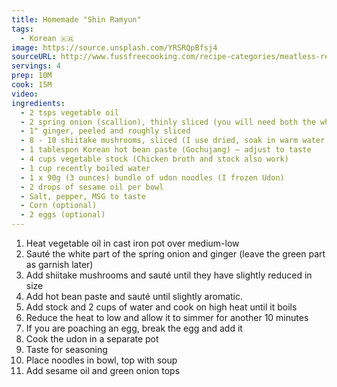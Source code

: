 ```yaml
---
title: Homemade "Shin Ramyun"
tags:
  - Korean 🇰🇷
image: https://source.unsplash.com/YRSRQpBfsj4
sourceURL: http://www.fussfreecooking.com/recipe-categories/meatless-recipes/homemade-instant-shin-ramyun-hot-spicy-ramen/
servings: 4
prep: 10M
cook: 15M
video:
ingredients:
  - 2 tsps vegetable oil
  - 2 spring onion (scallion), thinly sliced (you will need both the white and the green section)
  - 1" ginger, peeled and roughly sliced
  - 8 - 10 shiitake mushrooms, sliced (I use dried, soak in warm water for 20 minutes)
  - 1 tablespon Korean hot bean paste (Gochujang) – adjust to taste
  - 4 cups vegetable stock (Chicken broth and stock also work)
  - 1 cup recently boiled water
  - 1 x 90g (3 ounces) bundle of udon noodles (I frozen Udon)
  - 2 drops of sesame oil per bowl
  - Salt, pepper, MSG to taste
  - Corn (optional)
  - 2 eggs (optional)
---
```

1. Heat vegetable oil in cast iron pot over medium-low
2. Sauté the white part of the spring onion and ginger (leave the green part as garnish later)
3. Add shiitake mushrooms and sauté until they have slightly reduced in size
4. Add hot bean paste and sauté until slightly aromatic.
5. Add stock and 2 cups of water and cook on high heat until it boils
6. Reduce the heat to low and allow it to simmer for another 10 minutes
7. If you are poaching an egg, break the egg and add it
8. Cook the udon in a separate pot
9. Taste for seasoning
10. Place noodles in bowl, top with soup
11. Add sesame oil and green onion tops
